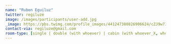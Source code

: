 ```yaml
---
name: "Ruben Eguiluz"
twitter: regiluze
image: /images/participants/user-add.jpg
_image: https://pbs.twimg.com/profile_images/441247380826906624/cZJ9w7Ig_400x400.jpeg
contact-via: regiluze@gmail.com
room-type: [single | double (with whoever) | cabin (with whoever_X, whoever_Y & whoever_Z) ]
---
```


